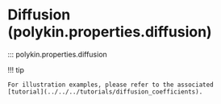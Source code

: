 # Diffusion (polykin.properties.diffusion)

::: polykin.properties.diffusion

!!! tip

    For illustration examples, please refer to the associated
    [tutorial](../../../tutorials/diffusion_coefficients).